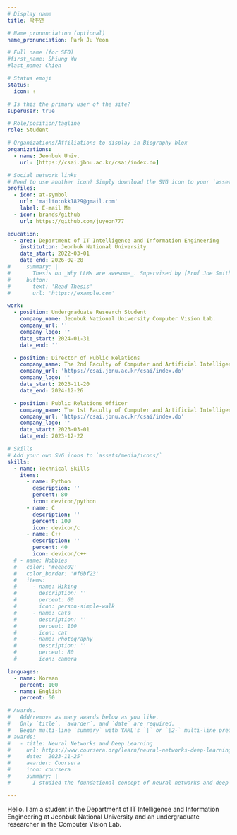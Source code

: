 ```yaml
---
# Display name
title: 박주연

# Name pronunciation (optional)
name_pronunciation: Park Ju Yeon

# Full name (for SEO)
#first_name: Shiung Wu
#last_name: Chien

# Status emoji
status:
  icon: ✌️

# Is this the primary user of the site?
superuser: true

# Role/position/tagline
role: Student

# Organizations/Affiliations to display in Biography blox
organizations:
  - name: Jeonbuk Univ.
    url: [https://csai.jbnu.ac.kr/csai/index.do]

# Social network links
# Need to use another icon? Simply download the SVG icon to your `assets/media/icons/` folder.
profiles:
  - icon: at-symbol
    url: 'mailto:okk1829@gmail.com'
    label: E-mail Me
  - icon: brands/github
    url: https://github.com/juyeon777

education:
  - area: Department of IT Intelligence and Information Engineering
    institution: Jeonbuk National University
    date_start: 2022-03-01
    date_end: 2026-02-28
#     summary: |
#       Thesis on _Why LLMs are awesome_. Supervised by [Prof Joe Smith](https://example.com). Presented papers at 5 IEEE conferences with the contributions being published in 2 Springer journals.
#     button:
#       text: 'Read Thesis'
#       url: 'https://example.com'

work:
  - position: Undergraduate Research Student
    company_name: Jeonbuk National University Computer Vision Lab.
    company_url: ''
    company_logo: ''
    date_start: 2024-01-31
    date_end: ''

  - position: Director of Public Relations
    company_name: The 2nd Faculty of Computer and Artificial Intelligence Student Council
    company_url: 'https://csai.jbnu.ac.kr/csai/index.do'
    company_logo: ''
    date_start: 2023-11-20
    date_end: 2024-12-26

  - position: Public Relations Officer
    company_name: The 1st Faculty of Computer and Artificial Intelligence Student Council
    company_url: 'https://csai.jbnu.ac.kr/csai/index.do'
    company_logo: ''
    date_start: 2023-03-01
    date_end: 2023-12-22

# Skills
# Add your own SVG icons to `assets/media/icons/`
skills:
  - name: Technical Skills
    items:
      - name: Python
        description: ''
        percent: 80
        icon: devicon/python
      - name: C
        description: ''
        percent: 100
        icon: devicon/c
      - name: C++
        description: ''
        percent: 40
        icon: devicon/c++
  # - name: Hobbies
  #   color: '#eeac02'
  #   color_border: '#f0bf23'
  #   items:
  #     - name: Hiking
  #       description: ''
  #       percent: 60
  #       icon: person-simple-walk
  #     - name: Cats
  #       description: ''
  #       percent: 100
  #       icon: cat
  #     - name: Photography
  #       description: ''
  #       percent: 80
  #       icon: camera

languages:
  - name: Korean
    percent: 100
  - name: English
    percent: 60

# Awards.
#   Add/remove as many awards below as you like.
#   Only `title`, `awarder`, and `date` are required.
#   Begin multi-line `summary` with YAML's `|` or `|2-` multi-line prefix and indent 2 spaces below.
# awards:
#   - title: Neural Networks and Deep Learning
#     url: https://www.coursera.org/learn/neural-networks-deep-learning
#     date: '2023-11-25'
#     awarder: Coursera
#     icon: coursera
#     summary: |
#       I studied the foundational concept of neural networks and deep learning. By the end, I was familiar with the significant technological trends driving the rise of deep learning; build, train, and apply fully connected deep neural networks; implement efficient (vectorized) neural networks; identify key parameters in a neural network’s architecture; and apply deep learning to your own applications.

---
```


Hello. I am a student in the Department of IT Intelligence and Information Engineering at Jeonbuk National University and an undergraduate researcher in the Computer Vision Lab.

